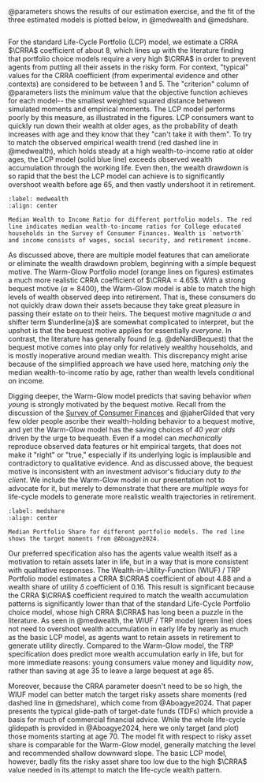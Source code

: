 @parameters shows the results of our estimation exercise, and the fit of the three estimated models is plotted below, in @medwealth and @medshare.

```{include} parameters.tex
```

For the standard Life-Cycle Portfolio (LCP) model, we estimate a CRRA $\CRRA$ coefficient of about 8, which lines up with the literature finding that portfolio choice models require a very high $\CRRA$ in order to prevent agents from putting all their assets in the risky form.
For context, "typical" values for the CRRA coefficient (from experimental evidence and other contexts) are considered to be between 1 and 5.
The "criterion" column of @parameters lists the minimum value that the objective function achieves for each model-- the smallest weighted squared distance between simulated moments and empirical moments.
The LCP model performs poorly by this measure, as illustrated in the figures.
LCP consumers want to quickly run down their wealth at older ages, as the probability of death increases with age and they know that they "can't take it with them".
To try to match the observed empirical wealth trend (red dashed line in @medwealth), which holds steady at a high wealth-to-income ratio at older ages, the LCP model (solid blue line) exceeds observed wealth accumulation through the working life.
Even then, the wealth drawdown is so rapid that the best the LCP model can achieve is to significantly overshoot wealth before age 65, and then vastly undershoot it in retirement.

```{figure} figures/median_wealth
:label: medwealth
:align: center 

Median Wealth to Income Ratio for different portfolio models. The red line indicates median wealth-to-income ratios for College educated households in the Survey of Consumer Finances. Wealth is `networth` and income consists of wages, social security, and retirement income. 
```

As discussed above, there are multiple model features that can ameliorate or eliminate the wealth drawdown problem, beginning with a simple bequest motive.
The Warm-Glow Portfolio model (orange lines on figures) estimates a much more realistic CRRA coefficient of $\CRRA = 4.65$.
With a strong bequest motive ($\alpha \approx 8400$), the Warm-Glow model is able to match the high levels of wealth observed deep into retirement.
That is, these consumers do not quickly draw down their assets because they take great pleasure in passing their estate on to their heirs.
The bequest motive magnitude $\alpha$ and shifter term $\underline{a}$ are somewhat complicated to interpret, but the upshot is that the bequest motive applies for essentially *everyone*.
In contrast, the literature has generally found (e.g. @deNardiBequest) that the bequest motive comes into play only for relatively wealthy households, and is mostly inoperative around median wealth.
This discrepancy might arise because of the simplified approach we have used here, matching *only* the median wealth-to-income ratio by age, rather than wealth levels conditional on income.

Digging deeper, the Warm-Glow model predicts that saving behavior *when young* is strongly motivated by the bequest motive.
Recall from the discussion of the [Survey of Consumer Finances](https://doi.org/10.17016/8799) and @jaherGilded that very few older people ascribe their wealth-holding behavior to a bequest motive, and yet the Warm-Glow model has the saving choices of *40 year olds* driven by the urge to bequeath.
Even if a model can *mechanically* reproduce observed data features or hit empirical targets, that does not make it "right" or "true," especially if its underlying logic is implausible and contradictory to qualitative evidence.
And as discussed above, the bequest motive is inconsistent with an investment advisor's fiduciary duty *to the client*.
We include the Warm-Glow model in our presentation not to advocate for it, but merely to demonstrate that there are *multiple ways* for life-cycle models to generate more realistic wealth trajectories in retirement.

```{figure} figures/median_share
:label: medshare
:align: center 

Median Portfolio Share for different portfolio models. The red line shows the target moments from @Aboagye2024. 
```

Our preferred specification also has the agents value wealth itself as a motivation to retain assets later in life, but in a way that is more consistent with qualitative responses.
The Wealth-in-Utility-Function (WIUF) / TRP Portfolio model estimates a CRRA $\CRRA$ coefficient of about 4.88 and a wealth share of utility $\delta$ coefficient of 0.16.
This result is significant because the CRRA $\CRRA$ coefficient required to match the wealth accumulation patterns is significantly lower than that of the standard Life-Cycle Portfolio choice model, whose high CRRA $\CRRA$ has long been a puzzle in the literature.
As seen in @medwealth, the WIUF / TRP model (green line) does not need to overshoot wealth accumulation in early life by nearly as much as the basic LCP model, as agents want to retain assets in retirement to generate utility directly.
Compared to the Warm-Glow model, the TRP specification does predict more wealth accumulation early in life, but for more immediate reasons: young consumers value money and liquidity *now*, rather than saving at age 35 to leave a large bequest at age 85.

Moreover, because the CRRA parameter doesn't need to be so high, the WIUF model can better match the target risky assets share moments (red dashed line in @medshare), which come from @Aboagye2024. 
That paper presents the typical glide-path of target-date funds (TDFs) which provide a basis for much of commercial financial advice.
While the whole life-cycle glidepath is provided in @Aboagye2024, here we only target (and plot) those moments starting at age 70.
The model fit with respect to risky asset share is comparable for the Warm-Glow model, generally matching the level and recommended shallow downward slope.
The basic LCP model, however, badly fits the risky asset share too low due to the high $\CRRA$ value needed in its attempt to match the life-cycle wealth pattern.
